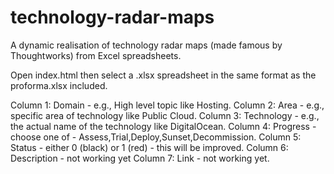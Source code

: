 technology-radar-maps
=====================

A dynamic realisation of technology radar maps (made famous by Thoughtworks) from Excel spreadsheets.

Open index.html then select a .xlsx spreadsheet in the same format as the proforma.xlsx included.

Column 1: Domain - e.g., High level topic like Hosting.
Column 2: Area - e.g., specific area of technology like Public Cloud.
Column 3: Technology - e.g., the actual name of the technology like DigitalOcean.
Column 4: Progress - choose one of - Assess,Trial,Deploy,Sunset,Decommission.
Column 5: Status - either 0 (black) or 1 (red) - this will be improved.
Column 6: Description - not working yet
Column 7: Link - not working yet.
